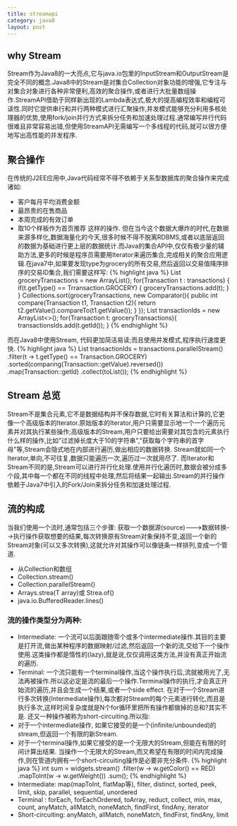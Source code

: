 ```yaml
---
title: streamapi
category: java8
layout: post
---
```

## why Stream
Stream作为Java8的一大亮点,它与java.io包里的InputStream和OutputStream是完全不同的概念.Java8中的Stream是对集合Collection对象功能的增强,它专注与对集合对象进行各种非常便利,高效的聚合操作,或者进行大批量数组操作.StreamAPI借助于同样新出现的Lambda表达式,极大的提高编程效率和编程可读性.同时它提供串行和并行两种模式进行汇聚操作,并发模式能够充分利用多核处理器的优势,使用fork/join并行方式来拆分任务和加速处理过程.通常编写并行代码很难且非常容易出错,但使用StreamAPI无需编写一个多线程的代码,就可以很方便地写出高性能的并发程序.
## 聚合操作
在传统的J2EE应用中,Java代码经常不得不依赖于关系型数据库的聚合操作来完成诸如:
- 客户每月平均消费金额
- 最昂贵的在售商品
- 本周完成的有效订单
- 取10个样板作为首页推荐
这样的操作.
但在当今这个数据大爆炸的时代,在数据来源多样化,数据海量化的今天,很多时候不得不脱离RDBMS,或者以底层返回的数据为基础进行更上层的数据统计.而Java的集合API中,仅仅有极少量的辅助方法,更多的时候是程序员需要用Iterator来遍历集合,完成相关的聚合应用逻辑.在java7中,如果要发现type为grocery的所有交易,然后返回以交易值降序排序的交易ID集合,我们需要这样写:
{% highlight java %}
List<Transaction> groceryTransactions = new ArrayList();
for(Transaction t : transactions) {
    if(t.getType() == Trransaction.GROCERY) {
        groceryTransactions.add(t);
    }
}
Collections.sort(groceryTransactions, new Comparator(){
    public int compare(Transaction t1, Transaction t2){
        return t2.getValue().compareTo(t1.getValue());
    }
});
List<Iterger> transactionIds = new ArrayList<>();
for(Transaction t: groceryTransactions){
    transactionsIds.add(t.getId());
}
{% endhighlight %}

而在Java8中使用Stream, 代码更加简洁易读;而且使用并发模式,程序执行速度更快.
{% highlight java %}
List<Integer> transactionIds = transactions.parallelStream()
.filter(t -> t.getType() == Transaction.GROCERY)
.sorted(comparing(Transaction::getValue).reversed())
.map(Transaction::getId)
.collect(toList());
{% endhighlight %}
## Stream 总览
Stream不是集合元素,它不是数据结构并不保存数据,它时有关算法和计算的,它更像一个高级版本的Iterator.原始版本的Iterator,用户只需要显示地一个一个遍历元素并对其执行某些操作;高级版本的Stream,用户只要给出需要对其包含的元素执行什么样的操作,比如"过滤掉长度大于10的字符串","获取每个字符串的首字母"等,Stream会隐式地在内部进行遍历,做出相应的数据转换.
Stream就如同一个Iterator,单向,不可往复,数据只能遍历一次,遍历过一次就用尽了.
而Iterator和Stream不同的是,Stream可以进行并行化处理.使用并行化遍历时,数据会被分成多个段,其中每一个都在不同的线程中处理,然后将结果一起输出.Stream的并行操作依赖于Java7中引入的Fork/Join来拆分任务和加速处理过程.
## 流的构成
当我们使用一个流时,通常包括三个步骤:
获取一个数据源(source)--->数据转换-->执行操作获取想要的结果,每次转换原有Stream对象保持不变,返回一个新的Stream对象(可以又多次转换),这就允许对其操作可以像链条一样排列,变成一个管道.
- 从Collection和数组
- Collection.stream()
- Collection.parallelStream()
- Arrays.strea(T array)或 Strea.of()
- java.io.BufferedReader.lines()
### 流的操作类型分为两种:
- Intermediate: 一个流可以后面跟随零个或多个intermediate操作.其目的主要是打开流,做出某种程序的数据映射/过滤,然后返回一个新的流,交给下一个操作使用.这类操作都是惰性的(lazy),就是说,仅仅调用这类方法,并没有真正开始流的遍历.
- Terminal: 一个流只能有一个terminal操作,当这个操作执行后,流就被用光了,无法再被操作.所以这必定是流的最后一个操作.Terminal操作的执行,才会真正开始流的遍历,并且会生成一个结果,或者一个side effect.
在对于一个Stream进行多次转换(Intermediate操作),每次都对Stream的每个元素进行转化,而且是执行多次,这样时间复杂度就是N个for循环里把所有操作都做掉的总和?其实不是.
还又一种操作被称为short-circuiting.所以指:
- 对于一个intermediate操作, 如果它接受的是一个(infinite/unbounded)的stream,但返回一个有限的新Stream.
- 对于一个terminal操作,如果它接受的是一个无限大的Stream,但能在有限的时间计算出结果.
当操作一个无限大的Stream,而又希望在有限的时间内完成操作,则在管道内拥有一个short-circuiting操作是必要非充分条件.
{% highlight java %}
int sum = widgets.stream()
.filter(w -> w.getColor() == RED)
.mapToInt(w -> w.getWeight())
.sum();
{% endhighlight %}
- Intermediate:
map(mapToInt, flatMap等), filter, distinct, sorted, peek, limit, skip, parallel, sequential, unordered
- Terminal :
forEach, forEachOrdered, toArray, reduct, collect, min, max, count, anyMatch, allMatch, noneMatch, findFirst, findAny, iterator
- Short-circuiting:
anyMatch, allMatch, noneMatch, findFirst, findAny, limit












































































